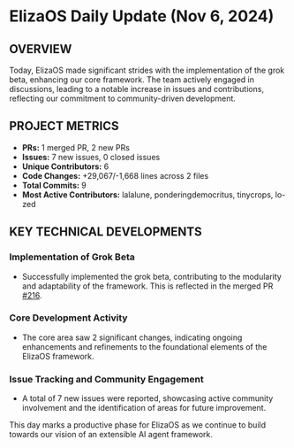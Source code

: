 # ElizaOS Daily Update (Nov 6, 2024)

## OVERVIEW 
Today, ElizaOS made significant strides with the implementation of the grok beta, enhancing our core framework. The team actively engaged in discussions, leading to a notable increase in issues and contributions, reflecting our commitment to community-driven development.

## PROJECT METRICS
- **PRs:** 1 merged PR, 2 new PRs
- **Issues:** 7 new issues, 0 closed issues
- **Unique Contributors:** 6
- **Code Changes:** +29,067/-1,668 lines across 2 files
- **Total Commits:** 9
- **Most Active Contributors:** lalalune, ponderingdemocritus, tinycrops, lo-zed

## KEY TECHNICAL DEVELOPMENTS

### Implementation of Grok Beta
- Successfully implemented the grok beta, contributing to the modularity and adaptability of the framework. This is reflected in the merged PR [#216](https://github.com/elizaos/eliza/pull/216).

### Core Development Activity
- The core area saw 2 significant changes, indicating ongoing enhancements and refinements to the foundational elements of the ElizaOS framework. 

### Issue Tracking and Community Engagement
- A total of 7 new issues were reported, showcasing active community involvement and the identification of areas for future improvement. 

This day marks a productive phase for ElizaOS as we continue to build towards our vision of an extensible AI agent framework.